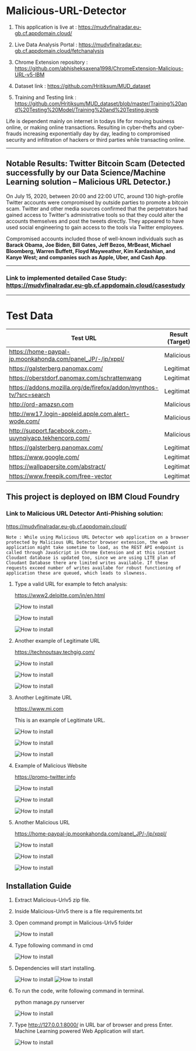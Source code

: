# Malicious-URL-Detector

1. This application is live at : https://mudvfinalradar.eu-gb.cf.appdomain.cloud/

2. Live Data Analysis Portal : https://mudvfinalradar.eu-gb.cf.appdomain.cloud/fetchanalysis

3. Chrome Extension repository : https://github.com/abhisheksaxena1998/ChromeExtension-Malicious-URL-v5-IBM

4. Dataset link : https://github.com/Hritiksum/MUD_dataset

5. Training and Testing link : https://github.com/Hritiksum/MUD_dataset/blob/master/Training%20and%20Testing%20Model/Training%20and%20Testing.ipynb

Life is dependent mainly on internet in todays life for moving business online, or making online transactions. Resulting in cyber-thefts and cyber-frauds increasing exponentially day by day, leading to compromised security and infiltration of hackers or third parties while transacting online.
*******
## Notable Results: Twitter Bitcoin Scam (Detected successfully by our Data Science/Machine Learning solution – Malicious URL Detector.)

On July 15, 2020, between 20:00 and 22:00 UTC, around 130 high-profile Twitter accounts were compromised by outside parties to promote a bitcoin scam. Twitter and other media sources confirmed that the perpetrators had gained access to Twitter's administrative tools so that they could alter the accounts themselves and post the tweets directly. They appeared to have used social engineering to gain access to the tools via Twitter employees.

Compromised accounts included those of well-known individuals such as <strong>Barack Obama, Joe Biden, Bill Gates, Jeff Bezos, MrBeast, Michael Bloomberg, Warren Buffett, Floyd Mayweather, Kim Kardashian, and Kanye West; and companies such as Apple, Uber, and Cash App</strong>.
*******
### Link to implemented detailed Case Study: https://mudvfinalradar.eu-gb.cf.appdomain.cloud/casestudy
*******
# Test Data

Test URL | Result (Target)
------------ | -------------
https://home-paypal-jp.moonkahonda.com/panel_JP/-/jp/xppl/ | Malicious
https://galsterberg.panomax.com/ | Legitimate
https://oberstdorf.panomax.com/schrattenwang | Legitimate
https://addons.mozilla.org/de/firefox/addon/mynthos-tv/?src=search | Legitimate
http://ord-amazsn.com | Malicious
http://ww17.login-appleid.apple.com.alert-wode.com/ | Malicious
http://support.facebook.com-uuynqiyacp.tekhencorp.com/ | Malicious
https://galsterberg.panomax.com/ | Legitimate
https://www.google.com/ | Legitimate
https://wallpapersite.com/abstract/ | Legitimate
https://www.freepik.com/free-vector | Legitimate

## This project is deployed on IBM Cloud Foundry

### Link to Malicious URL Detector Anti-Phishing solution:
https://mudvfinalradar.eu-gb.cf.appdomain.cloud/

    Note : While using Malicious URL Detector web application on a browser protected by Malicious URL Detector browser extension, the web application might take sometime to load, as the REST API endpoint is called through JavaScript in Chrome Extension and at this instant Cloudant database is updated too, since we are using LITE plan of Cloudant Database there are limited writes available. If these requests exceed number of writes availabe for robust functioning of application these are queued, which leads to slowness. 

1.	Type a valid URL for example to fetch analysis:
    
    https://www2.deloitte.com/in/en.html
    
    ![How to install](/Images/img9.png)
    
    ![How to install](/Images/img91.png)
    
    ![How to install](/Images/img92.png)
    
    
2.	Another example of Legitimate URL

    https://technoutsav.techgig.com/
    
    ![How to install](/Images/img8.png)
    
    ![How to install](/Images/img81.png)
    
    ![How to install](/Images/img82.png)
    
3.	Another Legitimate URL

    https://www.mi.com

    This is an example of Legitimate URL.
    
    ![How to install](/Images/img7.png)
    
    ![How to install](/Images/img71.png)
    
    ![How to install](/Images/img72.png)
    
4.	Example of Malicious Website

    https://promo-twitter.info
    
    ![How to install](/Images/img10.png)
    
    ![How to install](/Images/img101.png)
    
    ![How to install](/Images/img102.png)
    
5.	Another Malicious URL

    https://home-paypal-jp.moonkahonda.com/panel_JP/-/jp/xppl/
    
    ![How to install](/Images/img11.png)
    
    ![How to install](/Images/img111.png)
    
    ![How to install](/Images/img112.png)

## Installation Guide

1.	Extract Malicious-Urlv5 zip file.
2.	Inside Malicious-Urlv5 there is a file requirements.txt
3.	Open command prompt in Malicious-Urlv5 folder

    ![How to install](/Images/img1.png)

4.  Type following command in cmd

    ![How to install](/Images/img2.png)
    
5.  Dependencies will start installing.  

    ![How to install](/Images/img3.png)
    ![How to install](/Images/img4.png)

6.	To run the code, write following command in terminal.

    python manage.py runserver
    
    ![How to install](/Images/img5.png)
    
7.	Type http://127.0.0.1:8000/ in URL bar of browser and press Enter. Machine Learning powered Web                 Application will start.    

    ![How to install](/Images/img6.png)
    
